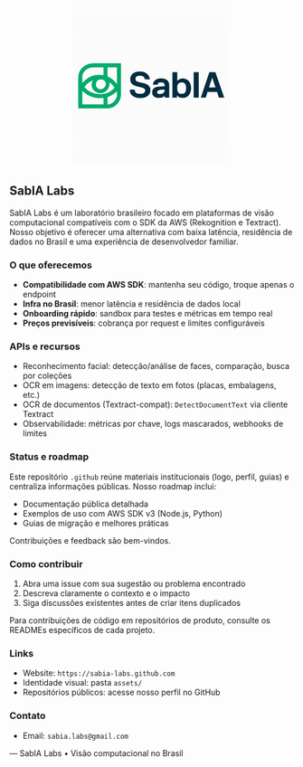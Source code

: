 <p align="center">
  <img src="./assets/logo/logo.png" alt="SabIA Labs" width="280" />
</p>

## SabIA Labs

SabIA Labs é um laboratório brasileiro focado em plataformas de visão computacional compatíveis com o SDK da AWS (Rekognition e Textract). Nosso objetivo é oferecer uma alternativa com baixa latência, residência de dados no Brasil e uma experiência de desenvolvedor familiar.

### O que oferecemos

- **Compatibilidade com AWS SDK**: mantenha seu código, troque apenas o endpoint
- **Infra no Brasil**: menor latência e residência de dados local
- **Onboarding rápido**: sandbox para testes e métricas em tempo real
- **Preços previsíveis**: cobrança por request e limites configuráveis

### APIs e recursos

- Reconhecimento facial: detecção/análise de faces, comparação, busca por coleções
- OCR em imagens: detecção de texto em fotos (placas, embalagens, etc.)
- OCR de documentos (Textract-compat): `DetectDocumentText` via cliente Textract
- Observabilidade: métricas por chave, logs mascarados, webhooks de limites

### Status e roadmap

Este repositório `.github` reúne materiais institucionais (logo, perfil, guias) e centraliza informações públicas. Nosso roadmap inclui:

- Documentação pública detalhada
- Exemplos de uso com AWS SDK v3 (Node.js, Python)
- Guias de migração e melhores práticas

Contribuições e feedback são bem-vindos.

### Como contribuir

1. Abra uma issue com sua sugestão ou problema encontrado
2. Descreva claramente o contexto e o impacto
3. Siga discussões existentes antes de criar itens duplicados

Para contribuições de código em repositórios de produto, consulte os READMEs específicos de cada projeto.

### Links

- Website: `https://sabia-labs.github.com`
- Identidade visual: pasta `assets/`
- Repositórios públicos: acesse nosso perfil no GitHub

### Contato

- Email: `sabia.labs@gmail.com`

—
SabIA Labs • Visão computacional no Brasil
